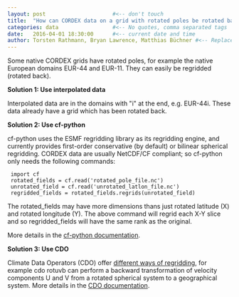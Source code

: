 ```yaml
---
layout: post                     #<-- don't touch
title:  "How can CORDEX data on a grid with rotated poles be rotated back?" #<-- keep the quotes " ... "
categories: data                 #<-- No quotes, comma separated tags
date:   2016-04-01 18:30:00      #<-- current date and time
author: Torsten Rathmann, Bryan Lawrence, Matthias Büchner #<-- Replace with the name
---
```


Some native CORDEX grids have rotated poles, for example the native European domains EUR-44 and EUR-11. They can easily be regridded (rotated back).

**Solution 1: Use interpolated data** 

Interpolated data are in the domains with "i" at the end, e.g. EUR-44i. These data already have a grid which has been rotated back.

**Solution 2: Use cf-python**

cf-python uses the ESMF regridding library as its regridding engine, and currently provides first-order conservative (by default) or bilinear spherical regridding. CORDEX data are usually NetCDF/CF compliant; so cf-python only needs the following commands:

     import cf
     rotated_fields = cf.read('rotated_pole_file.nc')
     unrotated_field = cf.read('unrotated_latlon_file.nc')
     regridded_fields = rotated_fields.regrids(unrotated_field)

The rotated_fields may have more dimensions thans just rotated latitude (X) and rotated longitude (Y). The above command will regrid each X-Y slice and so regridded_fields will have the same rank as the original.

More details in the [cf-python documentation][cf-python].

**Solution 3: Use CDO**

Climate Data Operators (CDO) offer [different ways of regridding][zmaw discussion], for example cdo rotuvb can perform a backward transformation of velocity components U and V from a rotated spherical system to a geographical system. More details in the [CDO documentation][cdo].

[cf-python]: http://cfpython.bitbucket.org/docs/latest/generated/cf.Field.regrids.html
[zmaw discussion]: https://code.zmaw.de/boards/2/topics/1283
[cdo]: https://code.zmaw.de/projects/cdo/embedded/index.html

